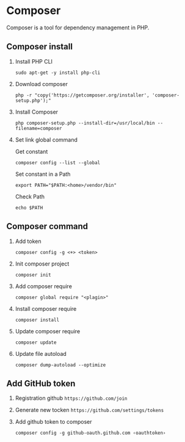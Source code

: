 Composer
====

Composer is a tool for dependency management in PHP.


## Composer install

1. Install PHP CLI

    ```shell
    sudo apt-get -y install php-cli
    ```

1. Download composer
    ```shell
    php -r "copy('https://getcomposer.org/installer', 'composer-setup.php');"
    ```

1. Install Composer

    ```shell
    php composer-setup.php --install-dir=/usr/local/bin --filename=composer
    ```

1. Set link global command

    Get constant <home>
    ```shell
    composer config --list --global
    ```

    Set constant <home> in a Path
    ```shell
    export PATH="$PATH:<home>/vendor/bin"
    ```

    Check Path
    ```shell
    echo $PATH
    ```

## Composer command

1. Add token
    ```shell
    composer config -g <+> <token>
    ```

1. Init composer project
    ```shell
    composer init
    ```

1. Add composer require
    ```shell
    composer global require "<plagin>"
    ```

1. Install composer require
    ```shell
    composer install
    ```

1. Update composer require
     ```shell
    composer update
    ```

1. Update file autoload
    ```shell
    composer dump-autoload --optimize
    ```


## Add GitHub token

1. Registration github
    ```https://github.com/join```

1. Generate new tocken
    ```https://github.com/settings/tokens```

1. Add github token to composer
    ```shell
    composer config -g github-oauth.github.com ‹oauthtoken›
    ```
